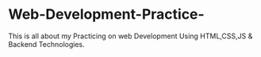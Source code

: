 # Web-Development-Practice-
This is all about my Practicing on web Development Using HTML,CSS,JS &amp; Backend Technologies.
